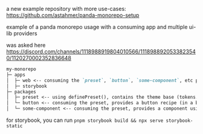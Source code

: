 a new example repository with more use-cases: https://github.com/astahmer/panda-monorepo-setup


example of a panda monorepo usage with a consuming app and multiple ui-lib providers

was asked here https://discord.com/channels/1118988919804010566/1118988920533823540/1120270002352836648

```md
my-monorepo
├─ apps
│  ├─ web <-- consuming the `preset`, `button`, `some-component`, etc packages
│  ├─ storybook
├─ packages
│  ├─ preset <-- using definePreset(), contains the theme base (tokens.colors, semantic tokens, etc)
│  └─ button <-- consuming the preset, provides a button recipe (in a buttonPreset) + a ShadcnButton component
│  └─ some-component <-- consuming the preset, provides a component using internal `css` calls, ships a panda.json extract result
```

for storybook, you can run `pnpm storybook build && npx serve storybook-static`
